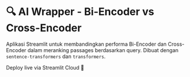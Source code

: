 # 🔍 AI Wrapper - Bi-Encoder vs Cross-Encoder

Aplikasi Streamlit untuk membandingkan performa Bi-Encoder dan Cross-Encoder dalam meranking passages berdasarkan query.
Dibuat dengan `sentence-transformers` dan `transformers`.

Deploy live via Streamlit Cloud 🚀
